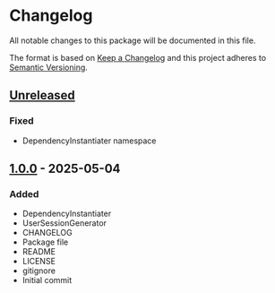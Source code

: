 # Changelog
All notable changes to this package will be documented in this file.

The format is based on [Keep a Changelog](http://keepachangelog.com/en/1.0.0/)
and this project adheres to [Semantic Versioning](http://semver.org/spec/v2.0.0.html).

## [Unreleased]

### Fixed
- DependencyInstantiater namespace

## [1.0.0] - 2025-05-04
### Added
- DependencyInstantiater
- UserSessionGenerator
- CHANGELOG
- Package file
- README
- LICENSE
- gitignore
- Initial commit

[Unreleased]: https://github.com/HyagoOliveira/InitializationSystem/compare/1.0.0...main
[1.0.0]: https://github.com/HyagoOliveira/InitializationSystem/tree/1.0.0/